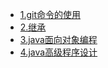 - [1.git命令的使用](/md/git命令.md)
- [2.继承](/md/继承.md)
- [3.java面向对象编程](/md/02_Java面向对象编程.md)
- [4.java高级程序设计](/md/03_Java高级程序设计.md)

